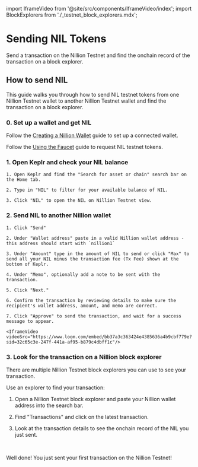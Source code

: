 import IframeVideo from '@site/src/components/IframeVideo/index';
import BlockExplorers from './\_testnet_block_explorers.mdx';

# Sending NIL Tokens

Send a transaction on the Nillion Testnet and find the onchain record of the transaction on a block explorer.

## How to send NIL

This guide walks you through how to send NIL testnet tokens from one Nillion Testnet wallet to another Nillion Testnet wallet and find the transaction on a block explorer.

### 0. Set up a wallet and get NIL

Follow the [Creating a Nillion Wallet](/guide-testnet-connect) guide to set up a connected wallet.

Follow the [Using the Faucet](/guide-testnet-faucet) guide to request NIL testnet tokens.

### 1. Open Keplr and check your NIL balance

    1. Open Keplr and find the "Search for asset or chain" search bar on the Home tab.

    2. Type in "NIL" to filter for your available balance of NIL.

    3. Click "NIL" to open the NIL on Nillion Testnet view.

### 2. Send NIL to another Nillion wallet

    1. Click "Send"

    2. Under "Wallet address" paste in a valid Nillion wallet address - this address should start with `nillion1`

    3. Under "Amount" type in the amount of NIL to send or click "Max" to send all your NIL minus the transaction fee (Tx Fee) shown at the bottom of Keplr.

    4. Under "Memo", optionally add a note to be sent with the transaction.

    5. Click "Next."

    6. Confirm the transaction by reviewing details to make sure the recipient's wallet address, amount, and memo are correct.

    7. Click "Approve" to send the transaction, and wait for a success message to appear.

    <IframeVideo videoSrc="https://www.loom.com/embed/bb37a3c363424e4385636a4b9cbf779e?sid=32c65c3e-247f-441a-af95-b879c4dbff1c"/>

### 3. Look for the transaction on a Nillion block explorer

There are multiple Nillion Testnet block explorers you can use to see your transaction.

<BlockExplorers/>

Use an explorer to find your transaction:

1. Open a Nillion Testnet block explorer and paste your Nillion wallet address into the search bar.

2. Find "Transactions" and click on the latest transaction.

3. Look at the transaction details to see the onchain record of the NIL you just sent.

<IframeVideo videoSrc="https://www.loom.com/embed/6f9023f29ad547f4b3a4f92bc852c11c?sid=cd8061b7-6ccf-4523-b0c9-094193e084d6"/>

<br/>

Well done! You just sent your first transaction on the Nillion Testnet!
